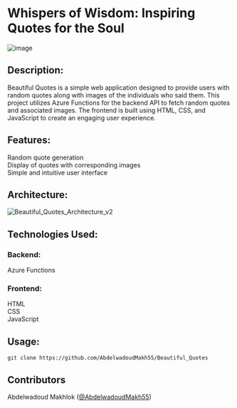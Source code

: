 # Whispers of Wisdom: Inspiring Quotes for the Soul
![image](https://github.com/AbdelwadoudMakh55/Beautiful_Quotes/assets/133237331/187a1d21-ba5e-4092-b77e-9c4455f67693)
## Description:
Beautiful Quotes is a simple web application designed to provide users with random quotes along with images of the individuals who said them. This project utilizes Azure Functions for the backend API to fetch random quotes and associated images. The frontend is built using HTML, CSS, and JavaScript to create an engaging user experience.

## Features:
Random quote generation  
Display of quotes with corresponding images  
Simple and intuitive user interface  

## Architecture:
![Beautiful_Quotes_Architecture_v2](https://github.com/AbdelwadoudMakh55/Beautiful_Quotes/assets/133237331/adb6dec0-8fe6-4904-bccb-62714161a484)


## Technologies Used:
### Backend:

Azure Functions
### Frontend:

HTML  
CSS  
JavaScript 

## Usage:

`git clone https://github.com/AbdelwadoudMakh55/Beautiful_Quotes`  
## Contributors
Abdelwadoud Makhlok ([@AbdelwadoudMakh55](https://github.com/AbdelwadoudMakh55))
